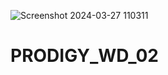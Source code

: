 ![Screenshot 2024-03-27 110311](https://github.com/Pratyush-kamal/PRODIGY_WD_02/assets/123267876/17707839-adfe-4b9a-8b53-a7bb98287ed7)
# PRODIGY_WD_02
